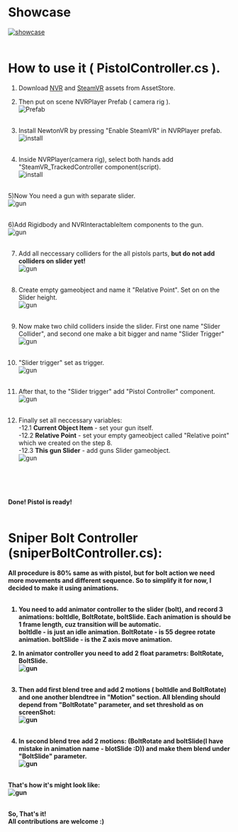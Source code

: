 # Showcase
<a href="https://www.youtube.com/watch?v=TuSBAilQUN4">![showcase](http://dl3.joxi.net/drive/2018/01/30/0005/1731/378563/63/eb51a70308.jpg)</a> <br><br>

# How to use it ( PistolController.cs ).
1) Download <a href="https://assetstore.unity.com/packages/tools/newtonvr-75712">NVR</a> and <a href="https://assetstore.unity.com/packages/templates/systems/steamvr-plugin-32647">SteamVR</a> assets from AssetStore.

2) Then put on scene NVRPlayer Prefab ( camera rig ).<br>
![Prefab](http://dl4.joxi.net/drive/2018/01/30/0005/1731/378563/63/99aa43ea0c.jpg)<br><br>

3) Install NewtonVR by pressing "Enable SteamVR" in NVRPlayer prefab. <br>
![install](http://dl4.joxi.net/drive/2018/01/30/0005/1731/378563/63/295ebdc043.jpg)<br><br>

4) Inside NVRPlayer(camera rig), select both hands add "SteamVR_TrackedController component(script). <br>
![install](http://dl4.joxi.net/drive/2018/01/30/0005/1731/378563/63/a421820fa4.jpg)<br><br>

5)Now You need a gun with separate slider.<br>
![gun](http://dl3.joxi.net/drive/2018/01/30/0005/1731/378563/63/8afadb97d2.jpg)<br><br>

6)Add Rigidbody and NVRInteractableItem components to the gun.<br>
![gun](http://dl4.joxi.net/drive/2018/01/30/0005/1731/378563/63/5897b84d15.jpg)<br><br>

7) Add all neccessary colliders for the all pistols parts, <b>but do not add colliders on slider yet!</b><br>
![gun](http://dl4.joxi.net/drive/2018/01/30/0005/1731/378563/63/3cd6f5d377.jpg)<br><br>

8) Create empty gameobject and name it "Relative Point". Set on on the Slider height.<br>
![gun](http://dl3.joxi.net/drive/2018/01/30/0005/1731/378563/63/23f423351a.jpg)<br><br>

9) Now make two child colliders inside the slider. First one name "Slider Collider", and second one make a bit bigger and name "Slider Trigger"<br>
![gun](http://dl4.joxi.net/drive/2018/01/30/0005/1731/378563/63/7158192523.jpg)<br><br>

10) "Slider trigger" set as trigger.<br>
![gun](http://dl4.joxi.net/drive/2018/01/30/0005/1731/378563/63/ada10ef192.jpg)<br><br>

11) After that, to the "Slider trigger" add "Pistol Controller" component.<br>
![gun](http://dl4.joxi.net/drive/2018/01/30/0005/1731/378563/63/e6184f1469.jpg)<br><br>

12) Finally set all neccessary variables:<br>
-12.1 <b>Current Object Item</b> - set your gun itself.<br>
-12.2 <b>Relative Point</b> - set your empty gameobject called "Relative point" which we created on the step 8.<br>
-12.3 <b>This gun Slider</b> - add guns Slider gameobject.<br>
![gun](http://dl3.joxi.net/drive/2018/01/30/0005/1731/378563/63/595fb1035f.jpg)<br><br>
<br><br><br>

<b> Done! Pistol is ready! <b><br><br>

# Sniper Bolt Controller (sniperBoltController.cs):

All procedure is 80% same as with pistol, but for bolt action we need more movements and different sequence.
So to simplify it for now, I decided to make it using animations.<br><br>

1) You need to add animator controller to the slider (bolt), and record 3 animations: <b>boltIdle, BoltRotate, boltSlide</b>. Each animation is should be 1 frame length, cuz transition will be automatic.<br>
<b>boltIdle</b> - is just an idle animation.
<b>BoltRotate</b> - is 55 degree rotate animation.
<b>boltSlide</b> - is the Z axis move animation.

2) In animator controller you need to add 2 float parametrs: <b>BoltRotate, BoltSlide</b>.<br>
![gun](http://dl3.joxi.net/drive/2018/01/30/0005/1731/378563/63/5ad5d2f219.jpg)<br><br>

3) Then add first blend tree and add 2 motions ( <b>boltIdle</b> and <b>BoltRotate</b>) and one another blendtree in "Motion" section. All blending should depend from <b>"BoltRotate"</b> parameter, and set threshold as on screenShot:<br>
![gun](http://dl4.joxi.net/drive/2018/01/30/0005/1731/378563/63/9934c710bd.jpg)<br><br>

4) In second blend tree add 2 motions: (<b>BoltRotate</b> and <b>boltSlide</b>(I have mistake in animation name - blotSlide :D)) and make them blend under <b>"BoltSlide"</b> parameter.<br>
![gun](http://dl3.joxi.net/drive/2018/01/30/0005/1731/378563/63/e895c13b0b.jpg)<br><br>

That's how it's might look like:<br>
![gun](https://media.giphy.com/media/l3diUcfXWdYiMzHSo/giphy.gif)<br><br>

<b> So, That's it! </b><br>
<b> All contributions are welcome :) </b>
